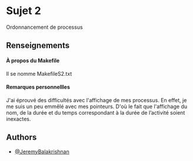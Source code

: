 
# Sujet 2

Ordonnancement de processus




## Renseignements


#### À propos du Makefile

Il se nomme MakefileS2.txt

#### Remarques personnellles

J'ai éprouvé des difficultés avec l'affichage de mes processus.
En effet, je me suis un peu emmêlé avec mes pointeurs.
D'où le fait que l'affichage du nom, de la durée et du temps correspondant à la durée de l’activité soient inexactes.

## Authors

- [@JeremyBalakrishnan](https://www.github.com/JeremyBalakrishnan)
